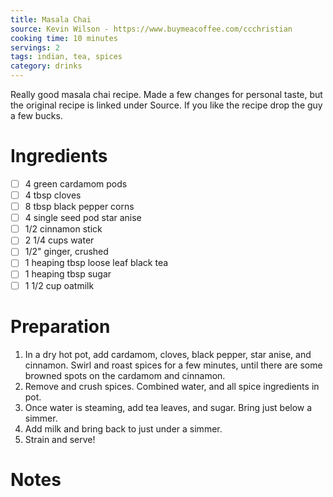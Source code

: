 ```yaml
---
title: Masala Chai
source: Kevin Wilson - https://www.buymeacoffee.com/ccchristian
cooking time: 10 minutes
servings: 2
tags: indian, tea, spices
category: drinks
---
```


Really good masala chai recipe. Made a few changes for personal taste, but the original recipe is linked under Source. If you like the recipe drop the guy a few bucks.

Ingredients
===========

* [ ] 4 green cardamom pods
* [ ] 4 tbsp cloves
* [ ] 8 tbsp black pepper corns
* [ ] 4 single seed pod star anise
* [ ] 1/2 cinnamon stick
* [ ] 2 1/4 cups water
* [ ] 1/2" ginger, crushed
* [ ] 1 heaping tbsp loose leaf black tea
* [ ] 1 heaping tbsp sugar
* [ ] 1 1/2 cup oatmilk

Preparation
===========
1. In a dry hot pot, add cardamom, cloves, black pepper, star anise, and cinnamon. Swirl and roast spices for a few minutes, until there are some browned spots on the cardamom and cinnamon.
2. Remove and crush spices. Combined water, and all spice ingredients in pot.
3. Once water is steaming, add tea leaves, and sugar. Bring just below a simmer.
4. Add milk and bring back to just under a simmer.
5. Strain and serve!

Notes
=====
